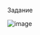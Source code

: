 Задание

![image](https://github.com/lequder/Eltex_Homework/assets/128475914/3272d16e-c637-40f5-bd3f-c4ff20efac6d)
